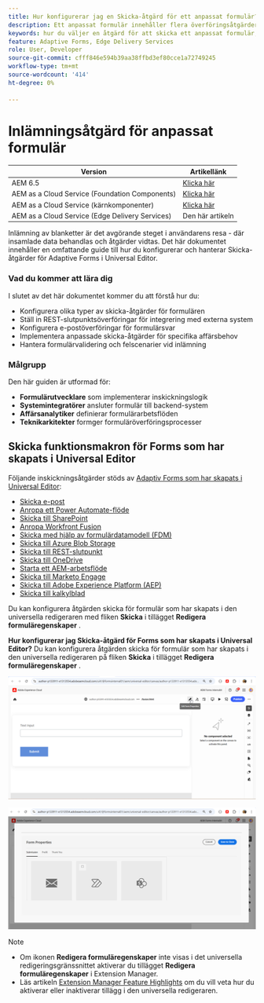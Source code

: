 ```yaml
---
title: Hur konfigurerar jag en Skicka-åtgärd för ett anpassat formulär?
description: Ett anpassat formulär innehåller flera överföringsåtgärder. En Skicka-åtgärd definierar hur ett anpassat formulär ska bearbetas när det har skickats in. Du kan använda inbyggda Skicka-åtgärder eller skapa egna.
keywords: hur du väljer en åtgärd för att skicka ett anpassat formulär, kopplar ett anpassat formulär till SharePoint-listan, ansluter ett anpassat formulär till SharePoint-dokumentbiblioteket, ansluter ett anpassat formulär till formulärdatamodellen (FDM)
feature: Adaptive Forms, Edge Delivery Services
role: User, Developer
source-git-commit: cfff846e594b39aa38ffbd3ef80cce1a72749245
workflow-type: tm+mt
source-wordcount: '414'
ht-degree: 0%

---
```


# Inlämningsåtgärd för anpassat formulär

| Version | Artikellänk |
|---------|-----------------------------|
| AEM 6.5 | [Klicka här](https://experienceleague.adobe.com/docs/experience-manager-65/forms/adaptive-forms-basic-authoring/configuring-submit-actions.html?lang=sv-SE) |
| AEM as a Cloud Service (Foundation Components) | [Klicka här](/help/forms/configuring-submit-actions.md) |
| AEM as a Cloud Service (kärnkomponenter) | [Klicka här](/help/forms/configure-submit-actions-core-components.md) |
| AEM as a Cloud Service (Edge Delivery Services) | Den här artikeln |


Inlämning av blanketter är det avgörande steget i användarens resa - där insamlade data behandlas och åtgärder vidtas. Det här dokumentet innehåller en omfattande guide till hur du konfigurerar och hanterar Skicka-åtgärder för Adaptive Forms i Universal Editor.

### Vad du kommer att lära dig

I slutet av det här dokumentet kommer du att förstå hur du:

- Konfigurera olika typer av skicka-åtgärder för formulären
- Ställ in REST-slutpunktsöverföringar för integrering med externa system
- Konfigurera e-postöverföringar för formulärsvar
- Implementera anpassade skicka-åtgärder för specifika affärsbehov
- Hantera formulärvalidering och felscenarier vid inlämning

### Målgrupp

Den här guiden är utformad för:

- **Formulärutvecklare** som implementerar inskickningslogik
- **Systemintegratörer** ansluter formulär till backend-system
- **Affärsanalytiker** definierar formulärarbetsflöden
- **Teknikarkitekter** formger formuläröverföringsprocesser

## Skicka funktionsmakron för Forms som har skapats i Universal Editor

Följande inskickningsåtgärder stöds av [Adaptiv Forms som har skapats i Universal Editor](/help/edge/docs/forms/universal-editor/create-forms.md):

- [Skicka e-post](/help/forms/configure-submit-action-send-email.md)
- [Anropa ett Power Automate-flöde](/help/forms/forms-microsoft-power-automate-integration.md)
- [Skicka till SharePoint](/help/forms/configure-submit-action-sharepoint.md)
- [Anropa Workfront Fusion](/help/forms/submit-adaptive-form-to-workfront-fusion.md)
- [Skicka med hjälp av formulärdatamodell (FDM)](/help/forms/integrate-adaptive-form-with-fdm.md)
- [Skicka till Azure Blob Storage](/help/forms/configure-submit-action-azure-blob-storage.md)
- [Skicka till REST-slutpunkt](/help/forms/configure-submit-action-restpoint.md)
- [Skicka till OneDrive](/help/forms/configure-submit-action-onedrive.md)
- [Starta ett AEM-arbetsflöde](/help/forms/configure-submit-action-workflow.md)
- [Skicka till Marketo Engage](/help/forms/submit-adaptive-form-to-marketo-engage.md)
- [Skicka till Adobe Experience Platform (AEP)](/help/forms/aem-forms-aep-connector.md)
- [Skicka till kalkylblad](/help/forms/forms-submission-service.md)

<!--You can also submit an Adaptive Form in the Universal Editor to other storage or CRM integrations:

* [Connect Adaptive Form to Salesforce](/help/forms/aem-forms-salesforce-integration.md)
* [Connect an Adaptive Form to Microsoft&reg; Dynamics OData](/help/forms/ms-dynamics-odata-configuration.md)-->

Du kan konfigurera åtgärden skicka för formulär som har skapats i den universella redigeraren med fliken **Skicka** i tillägget **Redigera formuläregenskaper** .

**Hur konfigurerar jag Skicka-åtgärd för Forms som har skapats i Universal Editor?**
Du kan konfigurera åtgärden skicka för formulär som har skapats i den universella redigeraren på fliken **Skicka** i tillägget **Redigera formuläregenskaper** .

![Ikon för formuläregenskaper](/help/forms/assets/ue-form-properties-icon.png)

![Formuläregenskaper för Universal Editor](/help/forms/assets/ue-form-properties.png)

>[!NOTE]
>
> - Om ikonen **Redigera formuläregenskaper** inte visas i det universella redigeringsgränssnittet aktiverar du tillägget **Redigera formuläregenskaper** i Extension Manager.
> - Läs artikeln [Extension Manager Feature Highlights](https://developer.adobe.com/uix/docs/extension-manager/feature-highlights/#enablingdisabling-extensions) om du vill veta hur du aktiverar eller inaktiverar tillägg i den universella redigeraren.



